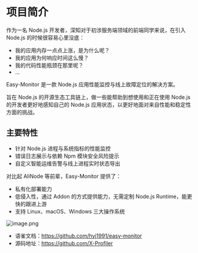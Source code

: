 # 项目简介

作为一名 Node.js 开发者，深知对于初涉服务端领域的前端同学来说，在引入 Node.js 的时候很容易心里没底：

* 我的应用内存一点点上涨，是为什么呢？
* 我的应用为何响应时间这么慢？
* 我的代码性能瓶颈在那里呢？
* ...

Easy-Monitor 是一款 Node.js 应用性能监控与线上故障定位的解决方案。

旨在 Node.js 的开源生态工具链上，做一些能帮助到想使用和正在使用 Node.js 的开发者更好地感知自己的 Node.js 应用状态，以更好地面对来自性能和稳定性方面的挑战。

## 主要特性

* 针对 Node.js 进程与系统指标的性能监控
* 错误日志展示与依赖 Npm 模块安全风险提示
* 自定义智能运维告警与线上进程实时状态导出

对比起 AliNode 等前辈，Easy-Monitor 提供了：

* 私有化部署能力
* 低侵入性，通过 Addon 的方式提供能力，无需定制 Node.js Runtime，能更快的跟进上游
* 支持 Linux、macOS、Windows 三大操作系统

![image.png](https://cdn.nlark.com/yuque/0/2020/png/155185/1591704520476-c5a15cc6-32f0-4257-b8f7-a344765f959c.png?x-oss-process=image%2Fresize%2Cw_1492)

* 语雀文档：https://github.com/hyj1991/easy-monitor
* 源码地址：https://github.com/X-Profiler
